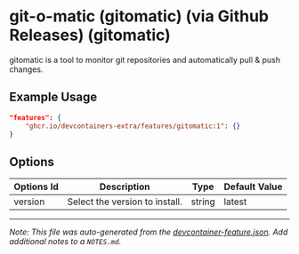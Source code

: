 
# git-o-matic (gitomatic) (via Github Releases) (gitomatic)

gitomatic is a tool to monitor git repositories and automatically pull & push changes.

## Example Usage

```json
"features": {
    "ghcr.io/devcontainers-extra/features/gitomatic:1": {}
}
```

## Options

| Options Id | Description | Type | Default Value |
|-----|-----|-----|-----|
| version | Select the version to install. | string | latest |



---

_Note: This file was auto-generated from the [devcontainer-feature.json](devcontainer-feature.json).  Add additional notes to a `NOTES.md`._
